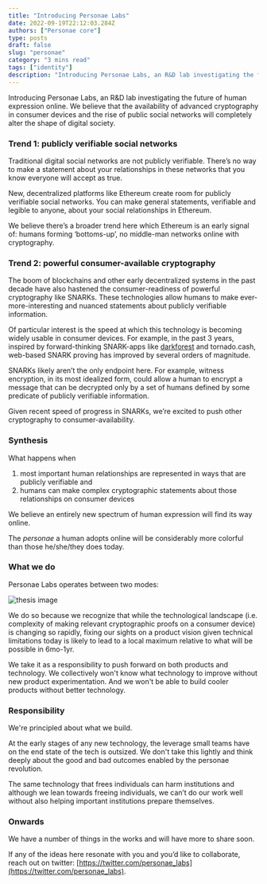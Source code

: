 ```yaml
---
title: "Introducing Personae Labs"
date: 2022-09-19T22:12:03.284Z
authors: ["Personae core"]
type: posts
draft: false
slug: "personae"
category: "3 mins read"
tags: ["identity"]
description: "Introducing Personae Labs, an R&D lab investigating the future of human expression online"
---
```


Introducing Personae Labs, an R&D lab investigating the future of human expression online. We believe that the availability of advanced cryptography in consumer devices and the rise of public social networks will completely alter the shape of digital society.

### Trend 1: publicly verifiable social networks

Traditional digital social networks are not publicly verifiable. There’s no way to make a statement about your relationships in these networks that you know everyone will accept as true.

New, decentralized platforms like Ethereum create room for publicly verifiable social networks. You can make general statements, verifiable and legible to anyone, about your social relationships in Ethereum.

We believe there’s a broader trend here which Ethereum is an early signal of: humans forming ‘bottoms-up’, no middle-man networks online with cryptography.

### Trend 2: powerful consumer-available cryptography

The boom of blockchains and other early decentralized systems in the past decade have also hastened the consumer-readiness of powerful cryptography like SNARKs. These technologies allow humans to make ever-more-interesting and nuanced statements about publicly verifiable information.

Of particular interest is the speed at which this technology is becoming widely usable in consumer devices. For example, in the past 3 years, inspired by forward-thinking SNARK-apps like [darkforest](https://zkga.me/) and tornado.cash, web-based SNARK proving has improved by several orders of magnitude.

SNARKs likely aren’t the only endpoint here. For example, witness encryption, in its most idealized form, could allow a human to encrypt a message that can be decrypted only by a set of humans defined by some predicate of publicly verifiable information.

Given recent speed of progress in SNARKs, we’re excited to push other cryptography to consumer-availability.

### Synthesis

What happens when

1. most important human relationships are represented in ways that are publicly verifiable
   and
2. humans can make complex cryptographic statements about those relationships on consumer devices

We believe an entirely new spectrum of human expression will find its way online.

The _personae_ a human adopts online will be considerably more colorful than those he/she/they does today.

### What we do

Personae Labs operates between two modes:

![thesis image](../../media/thesis.png)

We do so because we recognize that while the technological landscape (i.e. complexity of making relevant cryptographic proofs on a consumer device) is changing so rapidly, fixing our sights on a product vision given technical limitations today is likely to lead to a local maximum relative to what will be possible in 6mo-1yr.

We take it as a responsibility to push forward on both products and technology. We collectively won't know what technology to improve without new product experimentation. And we won't be able to build cooler products without better technology.

### Responsibility

We're principled about what we build.

At the early stages of any new technology, the leverage small teams have on the end state of the tech is outsized. We don't take this lightly and think deeply about the good and bad outcomes enabled by the personae revolution.

The same technology that frees individuals can harm institutions and although we lean towards freeing individuals, we can’t do our work well without also helping important institutions prepare themselves.

### Onwards

We have a number of things in the works and will have more to share soon.

If any of the ideas here resonate with you and you’d like to collaborate, reach out on twitter: [https://twitter.com/personae_labs](https://twitter.com/personae_labs).
